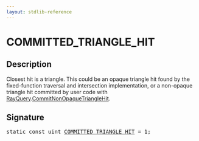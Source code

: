 ```yaml
---
layout: stdlib-reference
---
```


# COMMITTED_TRIANGLE_HIT

## Description

Closest hit is a triangle.
This could be an opaque triangle hit found by the fixed-function
traversal and intersection implementation, or a non-opaque
triangle hit committed by user code with <span class='code'><a href="../types/rayquery-03/index.html" class="code_type">RayQuery</a>.<a href=".html">CommitNonOpaqueTriangleHit</a></span>.


## Signature
<pre>
<span class='code_keyword'>static</span> <span class='code_keyword'>const</span> <span class="code_keyword">uint</span> <a href="committed_triangle_hit-012345678abcdefghjkl.html" class="code_var">COMMITTED_TRIANGLE_HIT</a> = 1;
</pre>

